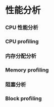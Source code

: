 # 性能分析

### CPU 性能分析 
### CPU profiling

### 内存分配分析
### Memory profiling

### 阻塞分析
### Block profiling
